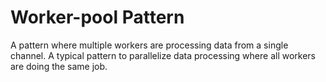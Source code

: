 # Worker-pool Pattern
A pattern where multiple workers are processing data from a single channel. A typical pattern to parallelize data 
processing where all workers are doing the same job.



